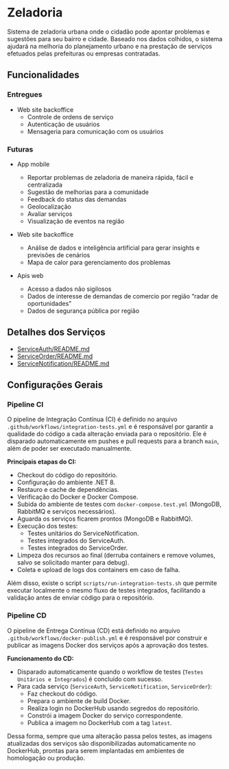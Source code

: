 # Zeladoria

Sistema de zeladoria urbana onde o cidadão pode apontar problemas e sugestões para seu bairro e cidade. Baseado nos dados colhidos, o sistema ajudará na melhoria do planejamento urbano e na prestação de serviços efetuados pelas prefeituras ou empresas contratadas.

## Funcionalidades 
### Entregues
- Web site backoffice 
	- Controle de ordens de serviço 
	- Autenticação de usuários
	- Mensageria para comunicação com os usuários

### Futuras
- App mobile 
	- Reportar problemas de zeladoria de maneira rápida, fácil e centralizada 
	- Sugestão de melhorias para a comunidade 
	- Feedback do status das demandas 
	- Geolocalização 
	- Avaliar serviços 
	- Visualização de eventos na região 

- Web site backoffice 
	- Análise de dados e inteligência artificial para gerar insights e previsões de cenários 
	- Mapa de calor para gerenciamento dos problemas 

- Apis web 
	- Acesso a dados não sigilosos 
	- Dados de interesse de demandas de comercio por região “radar de oportunidades” 
	- Dados de segurança pública por região 


## Detalhes dos Serviços

- [ServiceAuth/README.md](ServiceAuth/README.md)
- [ServiceOrder/README.md](ServiceOrder/README.md)
- [ServiceNotification/README.md](ServiceNotification/README.md)

## Configurações Gerais

### Pipeline CI
O pipeline de Integração Contínua (CI) é definido no arquivo `.github/workflows/integration-tests.yml` e é responsável por garantir a qualidade do código a cada alteração enviada para o repositório. Ele é disparado automaticamente em pushes e pull requests para a branch `main`, além de poder ser executado manualmente.

**Principais etapas do CI:**
- Checkout do código do repositório.
- Configuração do ambiente .NET 8.
- Restauro e cache de dependências.
- Verificação do Docker e Docker Compose.
- Subida do ambiente de testes com `docker-compose.test.yml` (MongoDB, RabbitMQ e serviços necessários).
- Aguarda os serviços ficarem prontos (MongoDB e RabbitMQ).
- Execução dos testes:
  - Testes unitários do ServiceNotification.
  - Testes integrados do ServiceAuth.
  - Testes integrados do ServiceOrder.
- Limpeza dos recursos ao final (derruba containers e remove volumes, salvo se solicitado manter para debug).
- Coleta e upload de logs dos containers em caso de falha.

Além disso, existe o script `scripts/run-integration-tests.sh` que permite executar localmente o mesmo fluxo de testes integrados, facilitando a validação antes de enviar código para o repositório.

### Pipeline CD
O pipeline de Entrega Contínua (CD) está definido no arquivo `.github/workflows/docker-publish.yml` e é responsável por construir e publicar as imagens Docker dos serviços após a aprovação dos testes.

**Funcionamento do CD:**
- Disparado automaticamente quando o workflow de testes (`Testes Unitários e Integrados`) é concluído com sucesso.
- Para cada serviço (`ServiceAuth`, `ServiceNotification`, `ServiceOrder`):
  - Faz checkout do código.
  - Prepara o ambiente de build Docker.
  - Realiza login no DockerHub usando segredos do repositório.
  - Constrói a imagem Docker do serviço correspondente.
  - Publica a imagem no DockerHub com a tag `latest`.

Dessa forma, sempre que uma alteração passa pelos testes, as imagens atualizadas dos serviços são disponibilizadas automaticamente no DockerHub, prontas para serem implantadas em ambientes de homologação ou produção.
